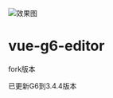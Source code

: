![效果图](https://github.com/caoyu48/vue-g6-editor/blob/master/1.gif)
# vue-g6-editor

fork版本

已更新G6到3.4.4版本
